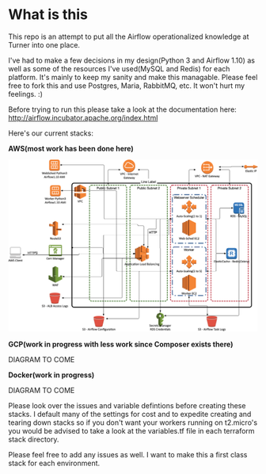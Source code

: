# What is this

This repo is an attempt to put all the Airflow operationalized knowledge at Turner into one place.  

I've had to make a few decisions in my design(Python 3 and Airflow 1.10) as well as some of the resources I've used(MySQL and Redis) for each platform.  It's mainly to keep my sanity and make this managable.  Please feel free to fork this and use Postgres, Maria, RabbitMQ, etc.  It won't hurt my feelings.  :)

Before trying to run this please take a look at the documentation here:  http://airflow.incubator.apache.org/index.html

Here's our current stacks:

**AWS(most work has been done here)**

![AWS](images/airflow.jpg)

**GCP(work in progress with less work since Composer exists there)**

DIAGRAM TO COME

**Docker(work in progress)**

DIAGRAM TO COME

Please look over the issues and variable defintions before creating these stacks.  I default many of the settings for cost and to expedite creating and tearing down stacks so if you don't want your workers running on t2.micro's you would be advised to take a look at the variables.tf file in each terraform stack directory.

Please feel free to add any issues as well.  I want to make this a first class stack for each environment.
